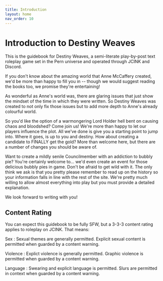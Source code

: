 ```yaml
---
title: Introduction
layout: home
nav_order: 10
---
```


# Introduction to Destiny Weaves

This is the guidebook for Destiny Weaves, a semi-literate play-by-post text roleplay game set in the Pern universe and operated through JCINK and Discord.

If you don't know about the amazing world that Anne McCaffery created, we'd be more than happy to fill you in -- though we would suggest reading the books too, we promise they're entertaining!

As wonderful as Anne's world was, there are glaring issues that just show the mindset of the time in which they were written. So Destiny Weaves was created to not only fix those issues but to add more depth to Anne's already colourful world.

So you'd like the option of a warmongering Lord Holder hell bent on causing chaos and bloodshed? Come join us! We're more than happy to let our players influence the plot. All we've done is give you a starting point to jump into. Where it goes, is up to you and destiny. How about creating a candidate to FINALLY get the gold? More than welcome here, but there are a number of changes you should be aware of. 

Want to create a mildly senile Councilmember with an addiction to bubbly pie? You're certainly welcome to... we'd even create an event for those delicious bubbly pies in game. Don't be afraid to get wild with it. The only think we ask is that you pretty please remember to read up on the history so your information falls in line with the rest of the site. We're pretty much willing to allow almost everything into play but you must provide a detailed explanation.

We look forward to writing with you!

## Content Rating

You can expect this guidebook to be fully SFW, but a 3-3-3 content rating applies to roleplay on JCINK. That means:

Sex
: Sexual themes are generally permitted. Explicit sexual content is permitted when guarded by a content warning.

Violence
: Explict violence is generally permitted. Graphic violence is permitted when guarded by a content warning.

Language
: Swearing and explicit language is permitted. Slurs are permitted in context when guarded by a content warning.


